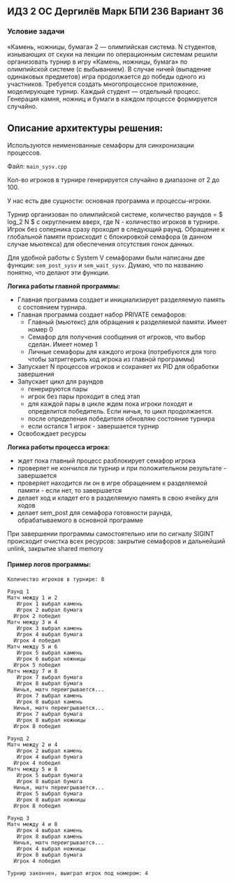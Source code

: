 ## ИДЗ 2 ОС Дергилёв Марк БПИ 236 Вариант 36

### Условие задачи

«Камень, ножницы, бумага» 2 — олимпийская система.
N cтудентов, изнывающих от скуки на лекции по операционным
системам решили организовать турнир в игру «Камень, ножницы,
бумага» по олимпийской системе (с выбыванием). В случае ничей
(выпадение одинаковых предметов) игра продолжается до победы
одного из участников.
Требуется создать многопроцессное приложение, моделирующее турнир.
Каждый студент — отдельный процесс. Генерация камня, ножниц и бумаги в каждом процессе формируется случайно.


## Описание архитектуры решения:
Используются неименованные семафоры для синхронизации процессов.

Файл: `main_sysv.cpp`

Кол-во игроков в турнире генерируется случайно в диапазоне от 2 до 100. 

У нас есть две сущности: основная программа и процессы-игроки.

Турнир организован по олимпийской системе, количество раундов = $ log_2 N $ с округлением вверх, где N - количество игроков в турнире. Игрок без соперника сразу проходит в следующий раунд. Обращение к глобальной памяти происходит с блокировкой семафора (в данном случае мьютекса) для обеспечения отсутствия гонок данных.

Для удобной работы с System V семафорами были написаны две функции: `sem_post_sysv` и `sem_wait_sysv`. Думаю, что по названию понятно, что делают эти функции.

<b>Логика работы главной программы:</b>
- Главная программа создает и инициализирует разделяемую память с состоянием турнира.
- Главная программа создает набор PRIVATE семафоров:
    - Главный (мьютекс) для обращения к разделяемой памяти. Имеет номер 0
    - Семафор для получения сообщения от игроков, что выбор сделан. Имеет номер 1
    - Личные семафоры для каждого игрока (потребуются для того чтобы затриггерить ход игрока из главной программы)
- Запускает N процессов игроков и сохраняет их PID для обработки завершения
- Запускает цикл для раундов
  - генерируются пары
  - игрок без пары проходит в след этап
  - для каждой пары в цикле ждем пока игроки походят и определится победитель. Если ничья, то цикл продолжается.
  - после определения победителя обновляю состояние турнира
  - если остался 1 игрок - завершается турнир
- Освобождает ресурсы



<b>Логика работы процесса игрока:</b>
- ждет пока главный процесс разблокирует семафор игрока
- проверяет не кончился ли турнир и при положительном результате - завершается
- проверяет находится ли он в игре обращением к разделяемой памяти - если нет, то завершается
- делает ход и кладет его в разделяемую память в свою ячейку для ходов
- делает sem_post для семафора готовности раунда, обрабатываемого в основной программе


При завершении программы самостоятельно или по сигналу SIGINT происходит очистка всех ресурсов: закрытие семафоров и дальнейший unlink, закрытие shared memory

#### Пример логов программы:
```
Количество игроков в турнире: 8

Раунд 1
Матч между 1 и 2
   Игрок 1 выбрал камень
   Игрок 2 выбрал бумага
  Игрок 2 победил
Матч между 3 и 4
   Игрок 3 выбрал камень
   Игрок 4 выбрал бумага
  Игрок 4 победил
Матч между 5 и 6
   Игрок 5 выбрал камень
   Игрок 6 выбрал ножницы
  Игрок 5 победил
Матч между 7 и 8
   Игрок 7 выбрал бумага
   Игрок 8 выбрал бумага
  Ничья, матч переигрывается...
   Игрок 7 выбрал камень
   Игрок 8 выбрал камень
  Ничья, матч переигрывается...
   Игрок 7 выбрал бумага
   Игрок 8 выбрал ножницы
  Игрок 8 победил

Раунд 2
Матч между 2 и 4
   Игрок 2 выбрал камень
   Игрок 4 выбрал бумага
  Игрок 4 победил
Матч между 5 и 8
   Игрок 5 выбрал бумага
   Игрок 8 выбрал бумага
  Ничья, матч переигрывается...
   Игрок 5 выбрал бумага
   Игрок 8 выбрал ножницы
  Игрок 8 победил

Раунд 3
Матч между 4 и 8
   Игрок 4 выбрал камень
   Игрок 8 выбрал камень
  Ничья, матч переигрывается...
   Игрок 4 выбрал ножницы
   Игрок 8 выбрал бумага
  Игрок 4 победил

Турнир закончен, выиграл игрок под номером: 4
```
